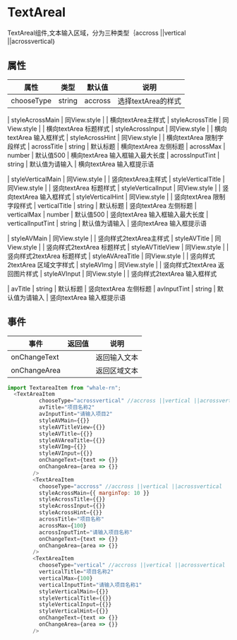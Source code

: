# TextAreal
TextAreal组件,文本输入区域，分为三种类型｛accross ||vertical ||acrossvertical｝

## 属性
| 属性 | 类型 | 默认值 | 说明 |
|---|---|---|---|
|chooseType|string|accross|选择textArea的样式|

| styleAcrossMain | 同View.style |  | 横向textArea主样式
| styleAcrossTitle | 同View.style |  | 横向textArea 标题样式
| styleAcrossInput | 同View.style |  | 横向textArea 输入框样式
| styleAcrossHint | 同View.style |  | 横向textArea 限制字段样式
| acrossTitle | string | 默认标题  | 横向textArea 左侧标题
| acrossMax | number | 默认值500  | 横向textArea 输入框输入最大长度
| acrossInputTint | string | 默认值为请输入  | 横向textArea 输入框提示语

| styleVerticalMain | 同View.style |  | 竖向textArea主样式
| styleVerticalTitle | 同View.style |  |  竖向textArea 标题样式
| styleVerticalInput | 同View.style |  |  竖向textArea 输入框样式
| styleVerticalHint | 同View.style |  |  竖向textArea 限制字段样式
| verticalTitle | string | 默认标题  |  竖向textArea 左侧标题
| verticalMax | number | 默认值500  |  竖向textArea 输入框输入最大长度
| verticalInputTint | string | 默认值为请输入  |  竖向textArea 输入框提示语


| styleAVMain | 同View.style |  | 竖向样式2textArea主样式
| styleAVTitle | 同View.style |  |  竖向样式2textArea 标题样式
| styleAVTitleView | 同View.style |  |  竖向样式2textArea 标题样式
| styleAVAreaTitle | 同View.style |  |  竖向样式2textArea 区域文字样式
| styleAVImg | 同View.style |  |  竖向样式2textArea 返回图片样式
| styleAVInput | 同View.style |  |  竖向样式2textArea 输入框样式

| avTitle | string | 默认标题  |  竖向textArea 左侧标题
| avInputTint | string | 默认值为请输入  |  竖向textArea 输入框提示语


## 事件
| 事件 | 返回值 | 说明 |
|---|---|---|
| onChangeText |  | 返回输入文本
| onChangeArea |  | 返回区域文本

```js
import TextareaItem from "whale-rn";
  <TextAreaItem
          chooseType="acrossvertical" //accross ||vertical ||acrossvertical
          avTitle="项目名称2"
          avInputTint="请输入项目2"
          styleAVMain={{}}
          styleAVTitleView={{}}
          styleAVTitle={{}}
          styleAVAreaTitle={{}}
          styleAVImg={{}}
          styleAVInput={{}}
          onChangeText={text => {}}
          onChangeArea={area => {}}
        />
        <TextAreaItem
          chooseType="accross" //accross ||vertical ||acrossvertical
          styleAcrossMain={{ marginTop: 10 }}
          styleAcrossTitle={{}}
          styleAcrossInput={{}}
          styleAcrossHint={{}}
          acrossTitle="项目名称"
          acrossMax={100}
          acrossInputTint="请输入项目名称"
          onChangeText={text => {}}
          onChangeArea={area => {}}
        />
        <TextAreaItem
          chooseType="vertical" //accross ||vertical ||acrossvertical
          verticalTitle="项目名称2"
          verticalMax={100}
          verticalInputTint="请输入项目名称1"
          styleVerticalMain={{}}
          styleVerticalTitle={{}}
          styleVerticalInput={{}}
          styleVerticalHint={{}}
          onChangeText={text => {}}
          onChangeArea={area => {}}
        />

```
